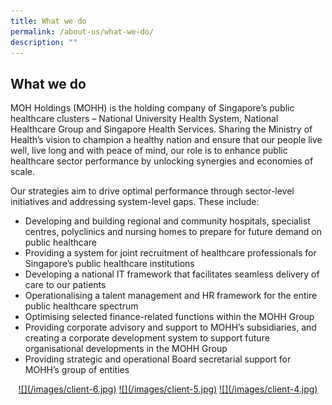 ```yaml
---
title: What we do
permalink: /about-us/what-we-do/
description: ""
---
```

## What we do

MOH Holdings (MOHH) is the holding company of Singapore’s public healthcare clusters – National University Health System, National Healthcare Group and Singapore Health Services. Sharing the Ministry of Health’s vision to champion a healthy nation and ensure that our people live well, live long and with peace of mind, our role is to enhance public healthcare sector performance by unlocking synergies and economies of scale.  

Our strategies aim to drive optimal performance through sector-level initiatives and addressing system-level gaps. These include:

*   Developing and building regional and community hospitals, specialist centres, polyclinics and nursing homes to prepare for future demand on public healthcare
*   Providing a system for joint recruitment of healthcare professionals for Singapore’s public healthcare institutions
*   Developing a national IT framework that facilitates seamless delivery of care to our patients
*   Operationalising a talent management and HR framework for the entire public healthcare spectrum
*   Optimising selected finance-related functions within the MOHH Group
*   Providing corporate advisory and support to MOHH’s subsidiaries, and creating a corporate development system to support future organisational developments in the MOHH Group
*   Providing strategic and operational Board secretarial support for MOHH’s group of entities

<center> 
   <a href="http://www.nuhs.edu.sg/" target="_blank">
      ![](/images/client-6.jpg)</a>
   <a href="https://corp.nhg.com.sg/Pages/default.aspx" target="_blank">
      ![](/images/client-5.jpg)</a>
   <a href="http://www.singhealth.com.sg/Pages/home.aspx" target="_blank">
      ![](/images/client-4.jpg)</a> </center>
 

